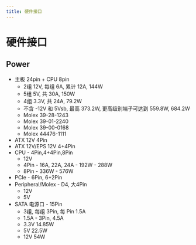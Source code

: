 ```yaml
---
title: 硬件接口
---
```


# 硬件接口

## Power

- 主板 24pin + CPU 8pin
  - 2组 12V, 每组 6A, 累计 12A, 144W
  - 5组 5V, 共 30A, 150W
  - 4组 3.3V, 共 24A, 79.2W
  - 不含 -12V 和 5Vsb, 最高 373.2W, 更高级别端子可达到 559.8W, 684.2W
  - Molex 39-28-1243
  - Molex 39-01-2240
  - Molex 39-00-0168
  - Molex 44476-1111
- ATX 12V 4Pin
- ATX 12V/EPS 12V 4+4Pin
- CPU - 4Pin,4+4Pin,8Pin
  - 12V
  - 4Pin - 16A, 22A, 24A - 192W - 288W
  - 8Pin - 336W - 576W
- PCIe - 6Pin, 6+2Pin
- Peripheral/Molex - D4, 大4Pin
  - 12V
  - 5V
- SATA 电源口 - 15Pin
  - 3组, 每组 3Pin, 每 Pin 1.5A
  - 1.5A - 3Pin, 4.5A
  - 3.3V 14.85W
  - 5V 22.5W
  - 12V 54W
